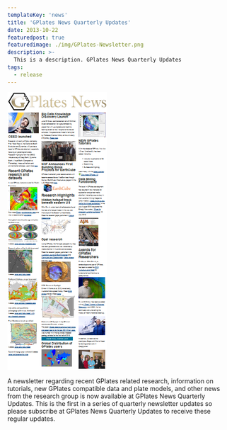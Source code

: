 ```yaml
---
templateKey: 'news'
title: 'GPlates News Quarterly Updates'
date: 2013-10-22
featuredpost: true
featuredimage: ./img/GPlates-Newsletter.png
description: >-
  This is a description. GPlates News Quarterly Updates
tags:
  - release
---
```


[![GPlates News Quarterly Updates](./img/GPlates-Newsletter.png)](http://www.earthbyte.org/gplates-newsletter/)

A newsletter regarding recent GPlates related research, information on tutorials, new GPlates compatible data and plate models, and other news from the research group is now available at GPlates News Quarterly Updates. This is the first in a series of quarterly newsletter updates so please subscribe at GPlates News Quarterly Updates to receive these regular updates.

